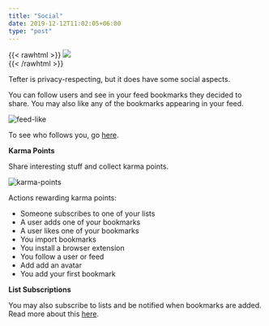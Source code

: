 ```yaml
---
title: "Social"
date: 2019-12-12T11:02:05+06:00
type: "post"
---
```


{{< rawhtml >}}
  <img class="inpage-hero" src="/images/social.svg"/>
  <br/>
{{< /rawhtml >}}

Tefter is privacy-respecting, but it does have some social aspects.

You can follow users and see in your feed bookmarks they decided to share.
You may also like any of the bookmarks appearing in your feed.

![feed-like](https://i.imgur.com/00OOgA6.png)

To see who follows you, go [here][who-follows-you].

**Karma Points**

Share interesting stuff and collect karma points.

![karma-points](https://i.imgur.com/KnLjjso.png)

Actions rewarding karma points:

* Someone subscribes to one of your lists
* A user adds one of your bookmarks
* A user likes one of your bookmarks
* You import bookmarks
* You install a browser extension
* You follow a user or feed
* Add add an avatar
* You add your first bookmark

**List Subscriptions**

You may also subscribe to lists and be notified when bookmarks are
added. Read more about this [here][list-subscriptions].

[list-subscriptions]: /features/lists/#list-subscriptions
[who-follows-you]: https://tefter.io/following
